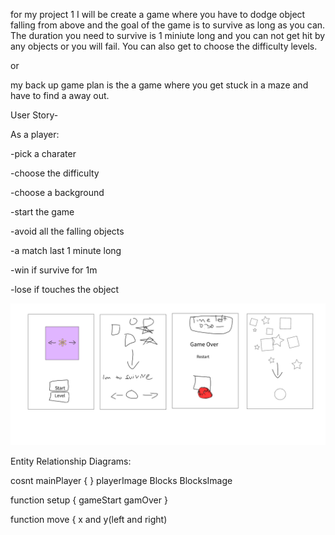 for my project 1 I will be create a game where you have to dodge object falling from above and the goal of the game is to survive as long as you can. The duration you need to survive is 1 miniute long and you can not get hit by any objects or you will fail. You can also get to choose the difficulty levels.

or

my back up game plan is the a game where you get stuck in a maze and have to find a away out.


User Story-

As a player:

-pick a charater

-choose the difficulty

-choose a background

-start the game

-avoid all the falling objects

-a match last 1 minute long

-win if survive for 1m

-lose if touches the object



![Drawing sketchpad](./wire.png)


Entity Relationship Diagrams:

cosnt mainPlayer {
}
playerImage 
Blocks
BlocksImage

function setup {
gameStart
gamOver
}

function move {
x and y(left and right)

